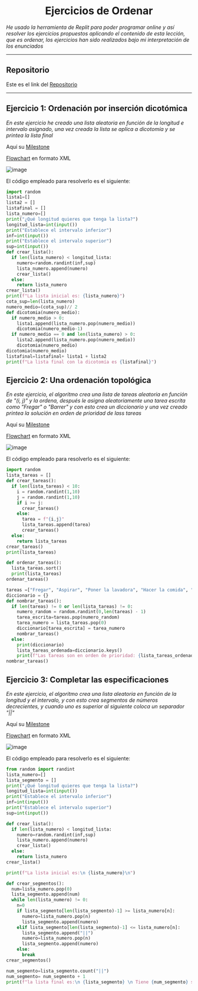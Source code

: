 <h1 align="center">Ejercicios de Ordenar</h1>

*He usado la herramienta de Replit para poder programar online y así resolver los ejercicios propuestos aplicando el contenido de esta lección, que es ordenar, los ejercicios han sido realizados bajo mi interpretación de los enunciados*

***

<h2>Repositorio</h2>

Este es el link del [Repositorio](https://github.com/Diegodesantos1/EjerciciosOrdenar)

***

## Ejercicio 1: Ordenación por inserción dicotómica

*En este ejercicio he creado una lista aleatoria en función de la longitud e intervalo asignado, una vez creada la lista se aplica a dicotomía y se printea la lista final*

Aquí su [Milestone](https://github.com/Diegodesantos1/EjerciciosOrdenar/milestone/1?closed=1)

[Flowchart](https://github.com/Diegodesantos1/EjerciciosOrdenar/blob/main/Flowcharts/Flow_Ejercicio1/Flowchart_1.drawio) en formato XML

![image](https://user-images.githubusercontent.com/91721855/157729166-f422e175-406b-45db-800e-5d4ba5856ea6.png)

El código empleado para resolverlo es el siguiente:

```python
import random
lista1=[]
lista2 = []
listafinal = []
lista_numero=[]
print("¿Qué longitud quieres que tenga la lista?")
longitud_lista=int(input())
print("Establece el intervalo inferior")
inf=int(input())
print("Establece el intervalo superior")
sup=int(input())
def crear_lista():
  if len(lista_numero) < longitud_lista:
    numero=random.randint(inf,sup)
    lista_numero.append(numero)
    crear_lista()
  else:
    return lista_numero
crear_lista()
print(f"La lista inicial es: {lista_numero}")
cota_sup=len(lista_numero)
numero_medio=(cota_sup)// 2
def dicotomia(numero_medio):
  if numero_medio > 0:
    lista1.append(lista_numero.pop(numero_medio))
    dicotomia(numero_medio-1)
  if numero_medio == 0 and len(lista_numero) > 0:
    lista2.append(lista_numero.pop(numero_medio))
    dicotomia(numero_medio)
dicotomia(numero_medio)
listafinal=listafinal+ lista1 + lista2
print(f"La lista final con la dicotomía es {listafinal}")
```

## Ejercicio 2: Una ordenación topológica

*En este ejercicio, el algoritmo crea una lista de tareas aleatoria en función de "(i, j)" y la ordena, después le asigna aleatoriamente una tarea escrita como "Fregar" o "Barrer" y con esto crea un diccionario y una vez creado printea la solución en orden de prioridad de lass tareas*

Aquí su [Milestone](https://github.com/Diegodesantos1/EjerciciosOrdenar/milestone/2?closed=1)

[Flowchart](https://github.com/Diegodesantos1/EjerciciosOrdenar/blob/main/Flowcharts/Flow_Ejercicio2/Ejercicio2.drawio) en formato XML

![image](https://user-images.githubusercontent.com/91721855/157729841-980f4413-2f9e-4801-8c45-6c0476cbf913.png)

El código empleado para resolverlo es el siguiente:

```python
import random
lista_tareas = []
def crear_tareas():
  if len(lista_tareas) < 10:
    i = random.randint(1,10)
    j = random.randint(1,10)
    if i >= j:
      crear_tareas()
    else:
      tarea = f"{i,j}"
      lista_tareas.append(tarea)
      crear_tareas()
  else:
    return lista_tareas
crear_tareas()
print(lista_tareas)

def ordenar_tareas():
  lista_tareas.sort()
  print(lista_tareas)
ordenar_tareas()

tareas =["Fregar", "Aspirar", "Poner la lavadora", "Hacer la comida", "Limpiar los baños", "Tender la ropa", "Limpiar el polvo","Recoger la habitación", "Ordenar las estanterías", "Sacar el lavavajillas"]
diccionario = {}
def nombrar_tareas():
  if len(tareas) != 0 or len(lista_tareas) != 0:
    numero_random = random.randint(0,len(tareas) - 1)
    tarea_escrita=tareas.pop(numero_random)
    tarea_numero = lista_tareas.pop(0)
    diccionario[tarea_escrita] = tarea_numero
    nombrar_tareas()
  else:
    print(diccionario)
    lista_tareas_ordenada=diccionario.keys()
    print(f"Las tareas son en orden de prioridad: {lista_tareas_ordenada}")
nombrar_tareas()
```

## Ejercicio 3: Completar las especificaciones

*En este ejercicio, el algoritmo crea una lista aleatoria en función de la longitud y el intervalo, y con esto crea segmentos de números decrecientes, y cuando uno es superior al siguiente coloca un separador "||"*

Aquí su [Milestone](https://github.com/Diegodesantos1/EjerciciosOrdenar/milestone/3?closed=1)

[Flowchart](https://github.com/Diegodesantos1/EjerciciosOrdenar/blob/main/Flowcharts/Flow_Ejercicio3/Ejercicio3.drawio) en formato XML

![image](https://user-images.githubusercontent.com/91721855/157729906-44188617-ca88-4b17-b7e5-dbcc94e25e6a.png)


El código empleado para resolverlo es el siguiente:

```python
from random import randint
lista_numero=[]
lista_segmento = []
print("¿Qué longitud quieres que tenga la lista?")
longitud_lista=int(input())
print("Establece el intervalo inferior")
inf=int(input())
print("Establece el intervalo superior")
sup=int(input())

def crear_lista():
  if len(lista_numero) < longitud_lista:
    numero=random.randint(inf,sup)
    lista_numero.append(numero)
    crear_lista()
  else:
    return lista_numero
crear_lista()

print(f"La lista inicial es:\n {lista_numero}\n")

def crear_segmentos():
  num=lista_numero.pop(0)
  lista_segmento.append(num)
  while len(lista_numero) != 0:
    n=0
    if lista_segmento[len(lista_segmento)-1] >= lista_numero[n]:
      numero=lista_numero.pop(n)
      lista_segmento.append(numero)
    elif lista_segmento[len(lista_segmento)-1] <= lista_numero[n]:
      lista_segmento.append("||")
      numero=lista_numero.pop(n)
      lista_segmento.append(numero)
    else:
      break
crear_segmentos()

num_segmento=lista_segmento.count("||")
num_segmento= num_segmento + 1
print(f"la lista final es:\n {lista_segmento} \n Tiene {num_segmento} segmentos")
```
